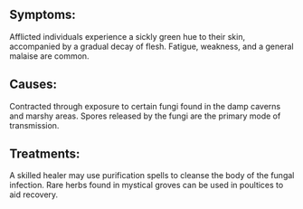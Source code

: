 ## Symptoms:
Afflicted individuals experience a sickly green hue to their skin, accompanied by a gradual decay of flesh. Fatigue, weakness, and a general malaise are common.

## Causes:
Contracted through exposure to certain fungi found in the damp caverns and marshy areas. Spores released by the fungi are the primary mode of transmission.

## Treatments:
A skilled healer may use purification spells to cleanse the body of the fungal infection. Rare herbs found in mystical groves can be used in poultices to aid recovery.

